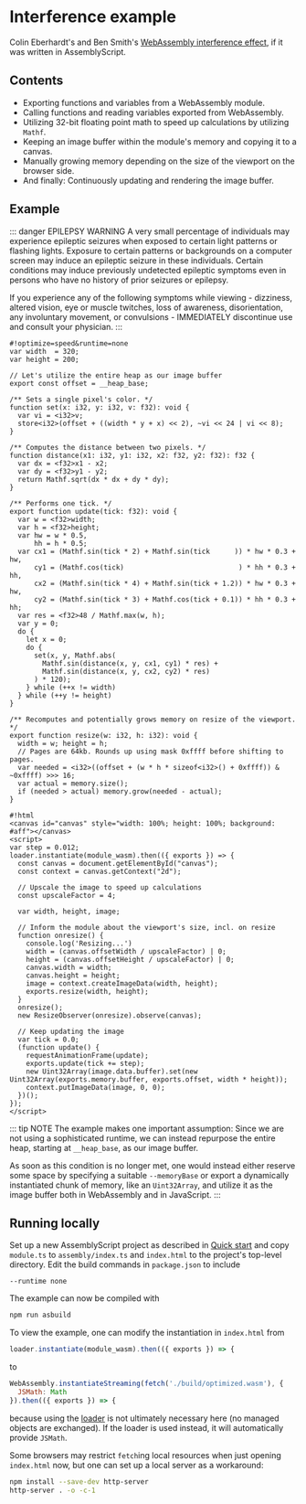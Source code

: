 # Interference example

Colin Eberhardt's and Ben Smith's [WebAssembly interference effect](https://github.com/ColinEberhardt/wasm-interference), if it was written in AssemblyScript.

## Contents

* Exporting functions and variables from a WebAssembly module.
* Calling functions and reading variables exported from WebAssembly.
* Utilizing 32-bit floating point math to speed up calculations by utilizing `Mathf`.
* Keeping an image buffer within the module's memory and copying it to a canvas.
* Manually growing memory depending on the size of the viewport on the browser side.
* And finally: Continuously updating and rendering the image buffer.

## Example

::: danger EPILEPSY WARNING
A very small percentage of individuals may experience epileptic seizures when exposed to certain light patterns or flashing lights. Exposure to certain patterns or backgrounds on a computer screen may induce an epileptic seizure in these individuals. Certain conditions may induce previously undetected epileptic symptoms even in persons who have no history of prior seizures or epilepsy.

If you experience any of the following symptoms while viewing - dizziness, altered vision, eye or muscle twitches, loss of awareness, disorientation, any involuntary movement, or convulsions - IMMEDIATELY discontinue use and consult your physician.
:::

```editor
#!optimize=speed&runtime=none
var width  = 320;
var height = 200;

// Let's utilize the entire heap as our image buffer
export const offset = __heap_base;

/** Sets a single pixel's color. */
function set(x: i32, y: i32, v: f32): void {
  var vi = <i32>v;
  store<i32>(offset + ((width * y + x) << 2), ~vi << 24 | vi << 8);
}

/** Computes the distance between two pixels. */
function distance(x1: i32, y1: i32, x2: f32, y2: f32): f32 {
  var dx = <f32>x1 - x2;
  var dy = <f32>y1 - y2;
  return Mathf.sqrt(dx * dx + dy * dy);
}

/** Performs one tick. */
export function update(tick: f32): void {
  var w = <f32>width;
  var h = <f32>height;
  var hw = w * 0.5,
      hh = h * 0.5;
  var cx1 = (Mathf.sin(tick * 2) + Mathf.sin(tick      )) * hw * 0.3 + hw,
      cy1 = (Mathf.cos(tick)                            ) * hh * 0.3 + hh,
      cx2 = (Mathf.sin(tick * 4) + Mathf.sin(tick + 1.2)) * hw * 0.3 + hw,
      cy2 = (Mathf.sin(tick * 3) + Mathf.cos(tick + 0.1)) * hh * 0.3 + hh;
  var res = <f32>48 / Mathf.max(w, h);
  var y = 0;
  do {
    let x = 0;
    do {
      set(x, y, Mathf.abs(
        Mathf.sin(distance(x, y, cx1, cy1) * res) +
        Mathf.sin(distance(x, y, cx2, cy2) * res)
      ) * 120);
    } while (++x != width)
  } while (++y != height)
}

/** Recomputes and potentially grows memory on resize of the viewport. */
export function resize(w: i32, h: i32): void {
  width = w; height = h;
  // Pages are 64kb. Rounds up using mask 0xffff before shifting to pages.
  var needed = <i32>((offset + (w * h * sizeof<i32>() + 0xffff)) & ~0xffff) >>> 16;
  var actual = memory.size();
  if (needed > actual) memory.grow(needed - actual);
}

#!html
<canvas id="canvas" style="width: 100%; height: 100%; background: #aff"></canvas>
<script>
var step = 0.012;
loader.instantiate(module_wasm).then(({ exports }) => {
  const canvas = document.getElementById("canvas");
  const context = canvas.getContext("2d");

  // Upscale the image to speed up calculations
  const upscaleFactor = 4;

  var width, height, image;

  // Inform the module about the viewport's size, incl. on resize
  function onresize() {
    console.log('Resizing...')
    width = (canvas.offsetWidth / upscaleFactor) | 0;
    height = (canvas.offsetHeight / upscaleFactor) | 0;
    canvas.width = width;
    canvas.height = height;
    image = context.createImageData(width, height);
    exports.resize(width, height);
  }
  onresize();
  new ResizeObserver(onresize).observe(canvas);

  // Keep updating the image
  var tick = 0.0;
  (function update() {
    requestAnimationFrame(update);
    exports.update(tick += step);
    new Uint32Array(image.data.buffer).set(new Uint32Array(exports.memory.buffer, exports.offset, width * height));
    context.putImageData(image, 0, 0);
  })();
});
</script>
```

::: tip NOTE
The example makes one important assumption: Since we are not using a sophisticated runtime, we can instead repurpose the entire heap, starting at `__heap_base`, as our image buffer.

As soon as this condition is no longer met, one would instead either reserve some space by specifying a suitable `--memoryBase` or export a dynamically instantiated chunk of memory, like an `Uint32Array`, and utilize it as the image buffer both in WebAssembly and in JavaScript.
:::


## Running locally

Set up a new AssemblyScript project as described in [Quick start](http://localhost:8080/quick-start.html) and copy `module.ts` to `assembly/index.ts` and `index.html` to the project's top-level directory. Edit the build commands in `package.json` to include

```
--runtime none
```

The example can now be compiled with

```sh
npm run asbuild
```

To view the example, one can modify the instantiation in `index.html` from

```js
loader.instantiate(module_wasm).then(({ exports }) => {
```

to

```js
WebAssembly.instantiateStreaming(fetch('./build/optimized.wasm'), {
  JSMath: Math
}).then(({ exports }) => {
```

because using the [loader](../loader.html) is not ultimately necessary here (no managed objects are exchanged). If the loader is used instead, it will automatically provide `JSMath`.

Some browsers may restrict `fetch`ing local resources when just opening `index.html` now, but one can set up a local server as a workaround:

```sh
npm install --save-dev http-server
http-server . -o -c-1
```
